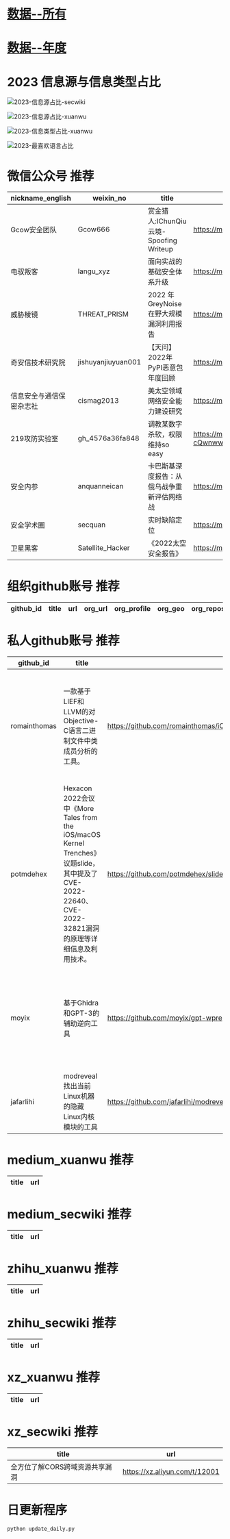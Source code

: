# [数据--所有](README_20.md)
# [数据--年度](README_2023.md)
# 2023 信息源与信息类型占比
![2023-信息源占比-secwiki](data/img/domain/2023-信息源占比-secwiki.png)

![2023-信息源占比-xuanwu](data/img/domain/2023-信息源占比-xuanwu.png)



![2023-信息类型占比-xuanwu](data/img/tag/2023-信息类型占比-xuanwu.png)

![2023-最喜欢语言占比](data/img/language/2023-最喜欢语言占比.png)

# 微信公众号 推荐
| nickname_english | weixin_no | title | url| 
| --- | --- | --- | ---| 
| Gcow安全团队 | Gcow666 | 赏金猎人:IChunQiu云境-Spoofing Writeup | https://mp.weixin.qq.com/s/wlnXFIoTbbi4V0p1TQPDrg | 1| 
| 电驭叛客 | langu_xyz | 面向实战的基础安全体系升级 | https://mp.weixin.qq.com/s/E1cDMfGRbF0hKlvnJ2PMFQ | 1| 
| 威胁棱镜 | THREAT_PRISM | 2022 年 GreyNoise 在野大规模漏洞利用报告 | https://mp.weixin.qq.com/s/lksZSS7RlkBiRUUfDvB0UA | 1| 
| 奇安信技术研究院 | jishuyanjiuyuan001 | 【天问】2022年PyPI恶意包年度回顾 | https://mp.weixin.qq.com/s/rQ2IkiDCc_NEjZUWXBE4YQ | 1| 
| 信息安全与通信保密杂志社 | cismag2013 | 美太空领域网络安全能力建设研究 | https://mp.weixin.qq.com/s/_8dBUet5BogjVEbpN6jfTg | 1| 
| 219攻防实验室 | gh_4576a36fa848 | 调教某数字杀软，权限维持so easy | https://mp.weixin.qq.com/s/IYGon3X4-cQwnwwb1WZWww | 1| 
| 安全内参 | anquanneican | 卡巴斯基深度报告：从俄乌战争重新评估网络战 | https://mp.weixin.qq.com/s/-qGn-mQBaptREToko3iC0Q | 1| 
| 安全学术圈 | secquan | 实时缺陷定位 | https://mp.weixin.qq.com/s/YngEu1mHECLvqlEiyQywZA | 2| 
| 卫星黑客 | Satellite_Hacker | 《2022太空安全报告》 | https://mp.weixin.qq.com/s/N8kTUz11C2aAsZyYk85r4g | 1| 


# 组织github账号 推荐
| github_id | title | url | org_url | org_profile | org_geo | org_repositories | org_people | org_projects | repo_lang | repo_star | repo_forks| 
| --- | --- | --- | --- | --- | --- | --- | --- | --- | --- | --- | ---| 


# 私人github账号 推荐
| github_id | title | url | p_url | p_profile | p_loc | p_company | p_repositories | p_projects | p_stars | p_followers | p_following | repo_lang | repo_star | repo_forks | 
| --- | --- | --- | --- | --- | --- | --- | --- | --- | --- | --- | --- | --- | --- | ---| 
| romainthomas | 一款基于LIEF和LLVM的对Objective-C语言二进制文件中类成员分析的工具。 | https://github.com/romainthomas/iCDump | https://github.com/lief-project | Security Engineer working on mobile, obfuscation and file formats. Author & maintainer of @lief-project / @open-obfuscator | None | @lief-project @open-obfuscator | 50 | 0 | 331 | 0 | 0 | Java,C++ | 0 | 0 | 1| 
| potmdehex | Hexacon 2022会议中《More Tales from the iOS/macOS Kernel Trenches》议题slide，其中提及了CVE-2022-22640、CVE-2022-32821漏洞的原理等详细信息及利用技术。 | https://github.com/potmdehex/slides/blob/main/Hexacon_2022_More_Tales_from_the_iOS_macOS_Kernel_Trenches.pdf | https://github.com/potmdehex?tab=followers | Reverse Engineer | None | None | 12 | 0 | 10 | 0 | 0 | C,Ruby | 0 | 0 | 1| 
| moyix | 基于Ghidra和GPT-3的辅助逆向工具 | https://github.com/moyix/gpt-wpre | https://github.com/moyix?tab=followers | Assistant Professor in CSE at NYU Tandon School of Engineering, focusing on security, program analysis, and reverse engineering. | New York, NY | None | 74 | 0 | 30 | 0 | 0 | Python,C,C++ | 0 | 0 | 1| 
| jafarlihi | modreveal 找出当前Linux机器的隐藏Linux内核模块的工具 | https://github.com/jafarlihi/modreveal | https://github.com/jafarlihi?tab=followers |  | Baku, Azerbaijan | None | 29 | 0 | 2 | 0 | 0 | Go,C,Java,C++ | 0 | 0 | 1| 


# medium_xuanwu 推荐
| title | url| 
| --- | ---| 


# medium_secwiki 推荐
| title | url| 
| --- | ---| 


# zhihu_xuanwu 推荐
| title | url| 
| --- | ---| 


# zhihu_secwiki 推荐
| title | url| 
| --- | ---| 


# xz_xuanwu 推荐
| title | url| 
| --- | ---| 


# xz_secwiki 推荐
| title | url| 
| --- | ---| 
| 全方位了解CORS跨域资源共享漏洞 | https://xz.aliyun.com/t/12001| 



# 日更新程序
`python update_daily.py`